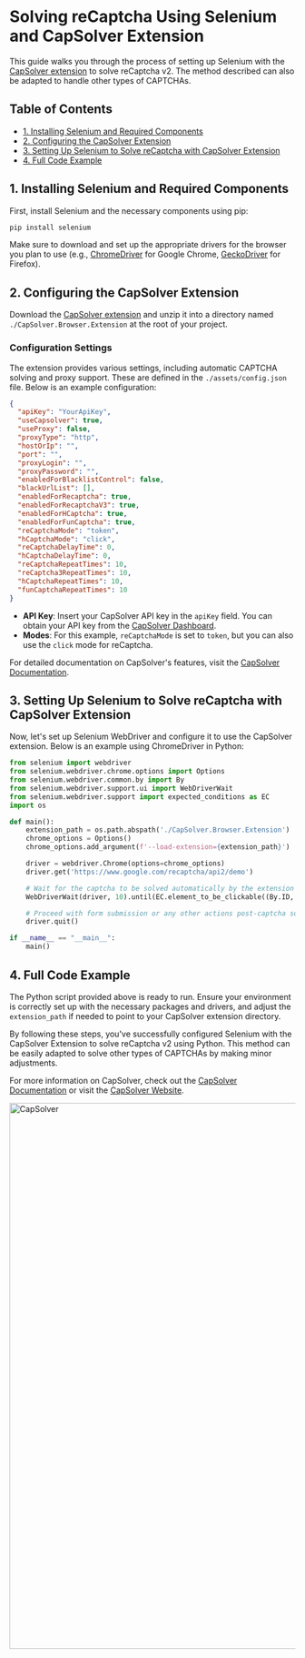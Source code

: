 # Solving reCaptcha Using Selenium and CapSolver Extension

This guide walks you through the process of setting up Selenium with the [CapSolver extension](https://www.capsolver.com/?utm_source=github&utm_medium=repo&utm_campaign=recaptchaextension) to solve reCaptcha v2. The method described can also be adapted to handle other types of CAPTCHAs.

## Table of Contents

- [1. Installing Selenium and Required Components](#1-installing-selenium-and-required-components)
- [2. Configuring the CapSolver Extension](#2-configuring-the-capsolver-extension)
- [3. Setting Up Selenium to Solve reCaptcha with CapSolver Extension](#3-setting-up-selenium-to-solve-recaptcha-with-capsolver-extension)
- [4. Full Code Example](#4-full-code-example)

## 1. Installing Selenium and Required Components

First, install Selenium and the necessary components using pip:

```bash
pip install selenium
```

Make sure to download and set up the appropriate drivers for the browser you plan to use (e.g., [ChromeDriver](https://sites.google.com/chromium.org/driver/) for Google Chrome, [GeckoDriver](https://github.com/mozilla/geckodriver/releases) for Firefox).

## 2. Configuring the CapSolver Extension

Download the [CapSolver extension](https://github.com/capsolver/capsolver-browser-extension/releases/) and unzip it into a directory named `./CapSolver.Browser.Extension` at the root of your project.

### Configuration Settings

The extension provides various settings, including automatic CAPTCHA solving and proxy support. These are defined in the `./assets/config.json` file. Below is an example configuration:

```json
{
  "apiKey": "YourApiKey",
  "useCapsolver": true,
  "useProxy": false,
  "proxyType": "http",
  "hostOrIp": "",
  "port": "",
  "proxyLogin": "",
  "proxyPassword": "",
  "enabledForBlacklistControl": false,
  "blackUrlList": [],
  "enabledForRecaptcha": true,
  "enabledForRecaptchaV3": true,
  "enabledForHCaptcha": true,
  "enabledForFunCaptcha": true,
  "reCaptchaMode": "token",
  "hCaptchaMode": "click",
  "reCaptchaDelayTime": 0,
  "hCaptchaDelayTime": 0,
  "reCaptchaRepeatTimes": 10,
  "reCaptcha3RepeatTimes": 10,
  "hCaptchaRepeatTimes": 10,
  "funCaptchaRepeatTimes": 10
}
```

- **API Key**: Insert your CapSolver API key in the `apiKey` field. You can obtain your API key from the [CapSolver Dashboard](https://www.capsolver.com/?utm_source=github&utm_medium=repo&utm_campaign=recaptchaextension).
- **Modes**: For this example, `reCaptchaMode` is set to `token`, but you can also use the `click` mode for reCaptcha.

For detailed documentation on CapSolver's features, visit the [CapSolver Documentation](https://docs.capsolver.com/en/guide/getting-started/?utm_source=github&utm_medium=repo&utm_campaign=recaptchaextension).

## 3. Setting Up Selenium to Solve reCaptcha with CapSolver Extension

Now, let's set up Selenium WebDriver and configure it to use the CapSolver extension. Below is an example using ChromeDriver in Python:

```python
from selenium import webdriver
from selenium.webdriver.chrome.options import Options
from selenium.webdriver.common.by import By
from selenium.webdriver.support.ui import WebDriverWait
from selenium.webdriver.support import expected_conditions as EC
import os

def main():
    extension_path = os.path.abspath('./CapSolver.Browser.Extension')
    chrome_options = Options()
    chrome_options.add_argument(f'--load-extension={extension_path}')

    driver = webdriver.Chrome(options=chrome_options)
    driver.get('https://www.google.com/recaptcha/api2/demo')

    # Wait for the captcha to be solved automatically by the extension
    WebDriverWait(driver, 10).until(EC.element_to_be_clickable((By.ID, 'recaptcha-demo-submit')))

    # Proceed with form submission or any other actions post-captcha solving
    driver.quit()

if __name__ == "__main__":
    main()
```

## 4. Full Code Example

The Python script provided above is ready to run. Ensure your environment is correctly set up with the necessary packages and drivers, and adjust the `extension_path` if needed to point to your CapSolver extension directory.

By following these steps, you've successfully configured Selenium with the CapSolver Extension to solve reCaptcha v2 using Python. This method can be easily adapted to solve other types of CAPTCHAs by making minor adjustments.

For more information on CapSolver, check out the [CapSolver Documentation](https://docs.capsolver.com/en/guide/getting-started/?utm_source=github&utm_medium=repo&utm_campaign=recaptchaextension) or visit the [CapSolver Website](https://www.capsolver.com/?utm_source=github&utm_medium=repo&utm_campaign=recaptchaextension).


<img width="960" alt="CapSolver" src="https://github.com/user-attachments/assets/fd9449e8-a6c4-4ec3-8bd7-8d6e107f1134">

